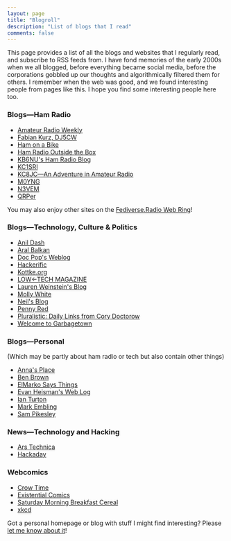 ```yaml
---
layout: page
title: "Blogroll"
description: "List of blogs that I read"
comments: false
---
```


This page provides a list of all the blogs and websites that I regularly read, and subscribe to RSS feeds from. I have fond memories of the early 2000s when we all blogged, before everything became social media, before the corporations gobbled up our thoughts and algorithmically filtered them for others. I remember when the web was good, and we found interesting people from pages like this. I hope you find some interesting people here too.

### Blogs&mdash;Ham Radio

* [Amateur Radio Weekly](https://hamweekly.com/)
* [Fabian Kurz, DJ5CW](https://fkurz.net/)
* [Ham on a Bike](https://hamonabike.blogspot.com/)
* [Ham Radio Outside the Box](https://hamradiooutsidethebox.ca/)
* [KB6NU's Ham Radio Blog](https://www.kb6nu.com/)
* [KC1SRI](https://www.kc1sri.com/)
* [KC8JC&mdash;An Adventure in Amateur Radio](https://www.kc8jc.com/)
* [M0YNG](https://m0yng.uk/)
* [N3VEM](https://n3vem.com/)
* [QRPer](https://qrper.com/)

You may also enjoy other sites on the [Fediverse.Radio Web Ring](https://ring.fediverse.radio/)!

### Blogs&mdash;Technology, Culture & Politics

* [Anil Dash](https://www.anildash.com)
* [Aral Balkan](https://ar.al/)
* [Doc Pop's Weblog](https://docpop.org/)
* [Hackerific](https://hackerific.net/)
* [Kottke.org](https://kottke.org/)
* [LOW←TECH MAGAZINE](https://solar.lowtechmagazine.com)
* [Lauren Weinstein's Blog](https://lauren.vortex.com/)
* [Molly White](https://blog.mollywhite.net/)
* [Neil's Blog](https://neilzone.co.uk/)
* [Penny Red](https://lauriepenny.substack.com)
* [Pluralistic: Daily Links from Cory Doctorow](https://pluralistic.net/)
* [Welcome to Garbagetown](https://catvalente.substack.com)

### Blogs&mdash;Personal

(Which may be partly about ham radio or tech but also contain other things)

* [Anna's Place](https://www.annasplace.me.uk)
* [Ben Brown](https://benbrown.com/home/)
* [ElMarko Says Things](https://pentler.blogspot.com/)
* [Evan Heisman's Web Log](https://www.indiahotelxray.org/)
* [Ian Turton](https://www.ianturton.com/)
* [Mark Embling](https://markembling.info/)
* [Sam Pikesley](https://sam.pikesley.org/)

### News&mdash;Technology and Hacking

* [Ars Technica](https://arstechnica.com/)
* [Hackaday](https://hackaday.com/)

### Webcomics

* [Crow Time](https://www.webtoons.com/en/canvas/crow-time/list?title_no=693372)
* [Existential Comics](https://existentialcomics.com)
* [Saturday Morning Breakfast Cereal](https://www.smbc-comics.com/)
* [xkcd](https://xkcd.com/)

Got a personal homepage or blog with stuff I might find interesting? Please [let me know about it](mailto:ian@ianrenton.com)!